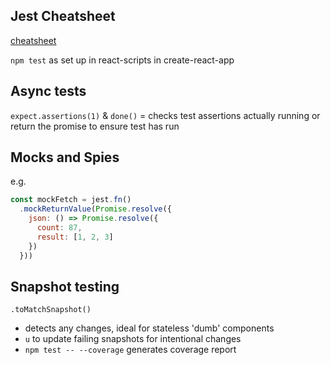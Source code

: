 ## Jest Cheatsheet
[cheatsheet](https://github.com/sapegin/jest-cheat-sheet)

`npm test` as set up in react-scripts in create-react-app

## Async tests
`expect.assertions(1)` & `done()` = checks test assertions actually running
or return the promise to ensure test has run

## Mocks and Spies
e.g.
```javascript
const mockFetch = jest.fn()
  .mockReturnValue(Promise.resolve({
    json: () => Promise.resolve({
      count: 87,
      result: [1, 2, 3]
    })
  }))
```
## Snapshot testing
`.toMatchSnapshot()`
- detects any changes, ideal for stateless 'dumb' components
- `u` to update failing snapshots for intentional changes
- `npm test -- --coverage` generates coverage report
